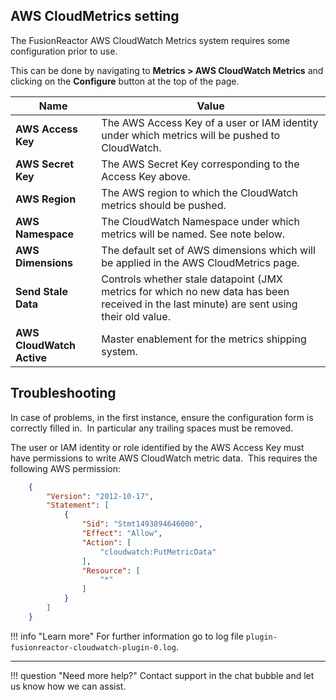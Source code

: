 ## AWS CloudMetrics setting

The FusionReactor AWS CloudWatch Metrics system requires some
configuration prior to use.  

This can be done by navigating to **Metrics &gt; AWS CloudWatch
Metrics** and clicking on the **Configure** button at the top of the
page.

|**Name**|**Value**|
|--- |--- |
|**AWS Access Key**|The AWS Access Key of a user or IAM identity under which metrics will be pushed to CloudWatch.|
|**AWS Secret Key**|The AWS Secret Key corresponding to the Access Key above.|
|**AWS Region**|The AWS region to which the CloudWatch metrics should be pushed.|
|**AWS Namespace**|The CloudWatch Namespace under which metrics will be named. See note below.|
|**AWS Dimensions**|The default set of AWS dimensions which will be applied in the AWS CloudMetrics page.|
|**Send Stale Data**|Controls whether stale datapoint (JMX metrics for which no new data has been received in the last minute) are sent using their old value.|
|**AWS CloudWatch Active**|Master enablement for the metrics shipping system.|


## Troubleshooting

In case of problems, in the first instance, ensure the configuration
form is correctly filled in.  In particular any trailing spaces must be
removed.

The user or IAM identity or role identified by the AWS Access Key must
have permissions to write AWS CloudWatch metric data.  This requires the
following AWS permission:

```JSON
    {
        "Version": "2012-10-17",
        "Statement": [
            {
                "Sid": "Stmt1493894646000",
                "Effect": "Allow",
                "Action": [
                    "cloudwatch:PutMetricData"
                ],
                "Resource": [
                    "*"
                ]
            }
        ]
    }
```

!!! info "Learn more"
    For further information go to log file `plugin-fusionreactor-cloudwatch-plugin-0.log`.


___

!!! question "Need more help?"
    Contact support in the chat bubble and let us know how we can assist.